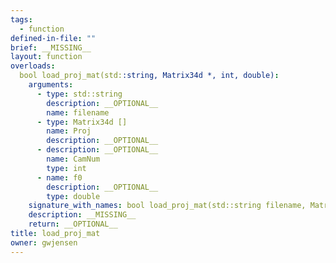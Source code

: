 ```yaml
---
tags:
  - function
defined-in-file: ""
brief: __MISSING__
layout: function
overloads:
  bool load_proj_mat(std::string, Matrix34d *, int, double):
    arguments:
      - type: std::string
        description: __OPTIONAL__
        name: filename
      - type: Matrix34d []
        name: Proj
        description: __OPTIONAL__
      - description: __OPTIONAL__
        name: CamNum
        type: int
      - name: f0
        description: __OPTIONAL__
        type: double
    signature_with_names: bool load_proj_mat(std::string filename, Matrix34d * Proj, int CamNum, double f0)
    description: __MISSING__
    return: __OPTIONAL__
title: load_proj_mat
owner: gwjensen
---
```

